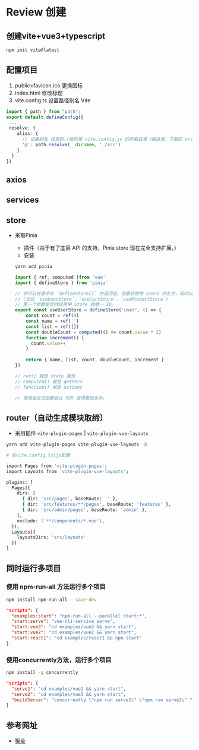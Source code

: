 <!--
 * @Author: xx1czj 306205161@qq.com
 * @Date: 2024-03-25 15:14:11
 * @LastEditors: xx1czj 306205161@qq.com
 * @LastEditTime: 2024-04-02 13:33:02
 * @FilePath: /ReviewNotes/README.md
 * @Description: 这是默认设置,请设置`customMade`, 打开koroFileHeader查看配置 进行设置: https://github.com/OBKoro1/koro1FileHeader/wiki/%E9%85%8D%E7%BD%AE
-->
# Review 创建
## 创建vite+vue3+typescript
```bash
npm init vite@latest
```

## 配置项目
1. public>favicon.ico 更换图标
2. index.html 修改标题
3. vite.config.ts 设置路径别名 Vite
```typescript
import { path } from "path";
export default defineConfig({
 ...
 resolve: {
    alias: {
      // 设置别名 这里的./指的是 vite.config.js 的所载目录（根目录）下面的 src
      '@': path.resolve(__dirname, './src')
    }
  }
})
```
## axios
## services
## store
- 采取Pinia
  - 插件（由于有了底层 API 的支持，Pinia store 现在完全支持扩展。）
  - 安装
  ``` bash
  yarn add pinia
  ```

  ``` typescript
  import { ref, computed }from 'vue'
  import { defineStore } from 'pinia'

  // 你可以任意命名 `defineStore()` 的返回值，但最好使用 store 的名字，同时以 `use` 开头且以 `Store` 结尾。
  // (比如 `useUserStore`，`useCartStore`，`useProductStore`)
  // 第一个参数是你的应用中 Store 的唯一 ID。
  export const useUserStore = defineStore('user', () => {
      const count = ref(0)
      const name = ref('')
      const list = ref([])
      const doubleCount = computed(() => count.value * 2)
      function increment() {
        count.value++
      }
    
      return { name, list, count, doubleCount, increment }
  })

  // ref() 就是 state 属性
  // computed() 就是 getters
  // function() 就是 actions

  // 使用组合式函数会让 SSR 变得更加复杂。
  ```

## router（自动生成模块取缔）
- 采用插件 `vite-plugin-pages` | `vite-plugin-vue-layouts`
``` bash
yarn add vite-plugin-pages vite-plugin-vue-layouts -D

# 在vite.config.ts|js配置

import Pages from 'vite-plugin-pages';
import Layouts from 'vite-plugin-vue-layouts';

plugins: [
  Pages({
    dirs: [
      { dir: 'src/pages', baseRoute: '' },
      { dir: 'src/features/**/pages', baseRoute: 'features' },
      { dir: 'src/admin/pages', baseRoute: 'admin' },
    ],
    exclude: ['**/components/*.vue'],
  }),
  Layouts({
    layoutsDirs: 'src/layouts'
  })
]
```

## 同时运行多项目
### 使用 npm-run-all 方法运行多个项目
``` bash 
npm install npm-run-all --save-dev
```
``` json
"scripts": {
  "examples:start": "npm-run-all --parallel start:*",
  "start:serve": "vue-cli-service serve",
  "start:vue3": "cd examples/vue3 && yarn start",
  "start:vue2": "cd examples/vue2 && yarn start",
  "start:react1": "cd examples/react1 && npm start"
}
```
### 使用concurrently方法，运行多个项目
``` bash 
npm install -g concurrently
```
``` json 
"scripts": {
  "serve1": "cd examples/vue2 && yarn start",
  "serve2": "cd examples/vue3 && yarn start",
  "buildServer": "concurrently \"npm run serve1\" \"npm run serve2\" "
}
```
## 参考网址
- [掘金](https://juejin.cn/post/7254444906209984571)